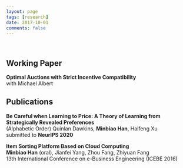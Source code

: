 ```yaml
---
layout: page
tags: [research]
date: 2017-10-01
comments: false
---
```

    
## Working Paper   
**Optimal Auctions with Strict Incentive Compatibility**<br>
with Michael Albert

## Publications
**Be Careful when Learning to Price: A Theory of Learning from Strategically Revealed Preferences**<br>
(Alphabetic Order) Quinlan Dawkins, **Minbiao Han**, Haifeng Xu <br>
submitted to **NeurIPS 2020**    
    
**Item Sorting Platform Based on Cloud Computing**    
**Minbiao Han** (oral), Jianfei Yang, Zhou Fang, Zhiyuan Fang    
13th International Conference on e-Business Engineering (ICEBE 2016)
    
